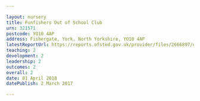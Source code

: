```yaml
---

layout: nursery
title: Funfishers Out of School Club
urn: 321571
postcode: YO10 4AP
address: Fishergate, York, North Yorkshire, YO10 4AP
latestReportUrl: https://reports.ofsted.gov.uk/provider/files/2666897/urn/321571.pdf
teaching: 2
development: 2
leadership: 2
outcomes: 2
overall: 2
date: 01 April 2018 
datePublish: 2 March 2017

---
```

